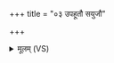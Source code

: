 +++
title = "०३ उपहूतौ सयुजौ"

+++
<details><summary>मूलम् (VS)</summary>

उप॑हूतौ स॒युजौ॑ स्यो॒नौ दन्तौ॑ सुम॒ङ्गलौ॑। अ॒न्यत्र॑ वां घो॒रं त॒न्वः परै॑तु दन्तौ॒ मा हिं॑सिष्टं पि॒तरं॑ मा॒तरं॑ च ॥
</details>